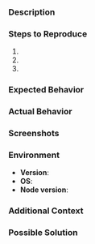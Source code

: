 <!-- Please provide as much detail as possible to help us understand and resolve your issue. -->

### Description

<!-- A clear and concise description of what the issue is. -->

### Steps to Reproduce

1. <!-- Step 1 -->
2. <!-- Step 2 -->
3. <!-- Step 3 -->

### Expected Behavior

<!-- A clear and concise description of what you expected to happen. -->

### Actual Behavior

<!-- A clear and concise description of what actually happened. -->

### Screenshots

<!-- If applicable, add screenshots to help explain your problem. -->

### Environment

- **Version**: <!-- e.g., 1.0.0 -->
- **OS**: <!-- e.g., Windows 10, MacOS 10.15.4 -->
- **Node version**: <!-- e.g., 14.15.0 -->

### Additional Context

<!-- Add any other context about the problem here. -->

### Possible Solution

<!-- If you have suggestions for how to fix the bug, mention them here. -->
